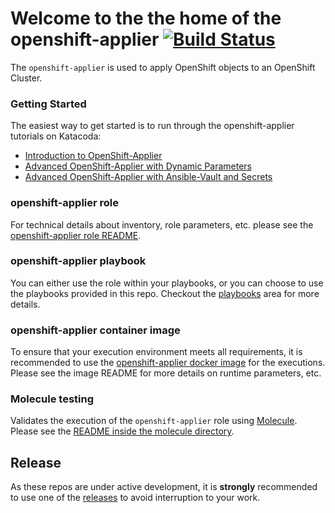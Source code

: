 # Welcome to the the home of the openshift-applier [![Build Status](https://travis-ci.org/redhat-cop/openshift-applier.svg)](https://travis-ci.org/redhat-cop/openshift-applier)
The `openshift-applier` is used to apply OpenShift objects to an OpenShift Cluster.

### Getting Started

The easiest way to get started is to run through the openshift-applier tutorials on Katacoda:

- [Introduction to OpenShift-Applier](https://www.katacoda.com/redhat-cop/scenarios/openshift-applier)
- [Advanced OpenShift-Applier with Dynamic Parameters](https://www.katacoda.com/redhat-cop/scenarios/advanced-applier-dynamic-params)
- [Advanced OpenShift-Applier with Ansible-Vault and Secrets](https://www.katacoda.com/redhat-cop/scenarios/secrets-with-openshift-applier)

### openshift-applier role

For technical details about inventory, role parameters, etc. please see the [openshift-applier role README](roles/openshift-applier/README.md).

### openshift-applier playbook

You can either use the role within your playbooks, or you can choose to use the playbooks provided in this repo. Checkout the [playbooks](playbooks) area for more details.

### openshift-applier container image

To ensure that your execution environment meets all requirements, it is recommended to use the [openshift-applier docker image](images/openshift-applier) for the executions. Please see the image README for more details on runtime parameters, etc.

### Molecule testing

Validates the execution of the `openshift-applier` role using [Molecule](https://molecule.readthedocs.io). Please see the [README inside the molecule directory](molecule/README.md).


## Release

As these repos are under active development, it is **strongly** recommended to use one of the [releases](../../releases) to avoid interruption to your work.
